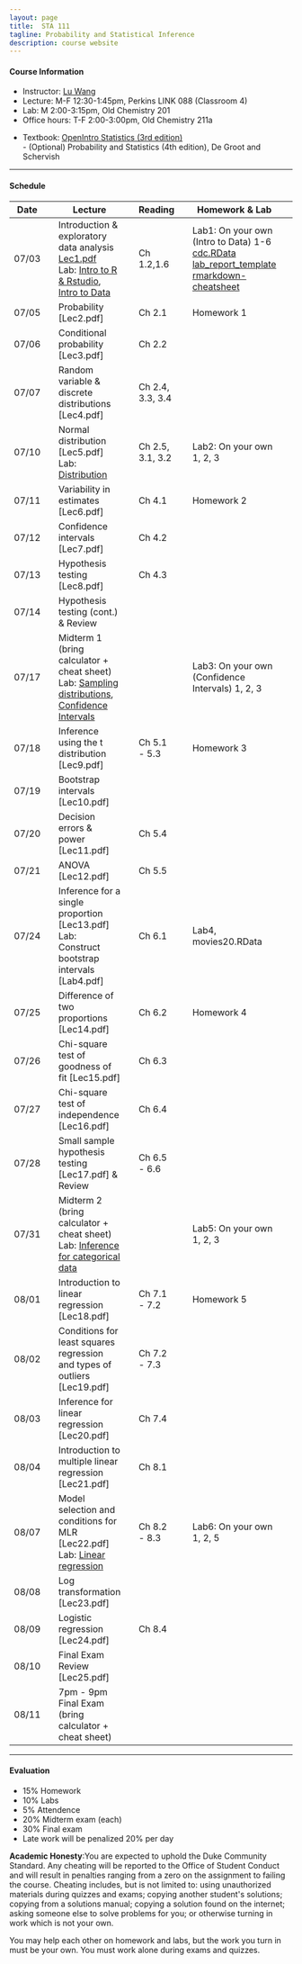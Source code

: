 ```yaml
---
layout: page
title:  STA 111
tagline: Probability and Statistical Inference
description: course website
---
```


#### Course Information
* Instructor: [Lu Wang](https://stat.duke.edu/people/lu-wang)
* Lecture: M-F 12:30-1:45pm, Perkins LINK 088 (Classroom 4)
* Lab: M 2:00-3:15pm, Old Chemistry 201
* Office hours: T-F 2:00-3:00pm, Old Chemistry 211a 
<!-- It is more efficient to answer most statistical questions in person, so make use of OH -->
* Textbook: [OpenIntro Statistics (3rd edition)](https://www.openintro.org/stat/textbook.php?stat_book=os) <br />
           - (Optional) Probability and Statistics (4th edition), De Groot and Schervish

---
#### Schedule

| Date | | Lecture | |Reading | | Homework & Lab | | Due |
|------|---|---------------------|---|---------|---|----------|---|--------------|
| 07/03 || Introduction & exploratory data analysis [Lec1.pdf](Lectures/lec1H.pdf) <br> Lab: [Intro to R & Rstudio](http://htmlpreview.github.io/?https://github.com/andrewpbray/oiLabs-base-R/blob/master/intro_to_r/intro_to_r.html), [Intro to Data](http://htmlpreview.github.io/?https://github.com/andrewpbray/oiLabs-base-R/blob/master/intro_to_data/intro_to_data.html) || Ch 1.2,1.6 | | Lab1: On your own (Intro to Data) 1-6 <br> [cdc.RData](Labs/cdc.RData) <br> [lab_report_template](Labs/rmarkdown_lab_report_template.Rmd) <br> [rmarkdown-cheatsheet](Labs/rmarkdown-cheatsheet.pdf) || 07/07 5pm |
| 07/05 || Probability [Lec2.pdf] || Ch 2.1 || Homework 1 || 07/10 |
| 07/06 || Conditional probability [Lec3.pdf] || Ch 2.2|| || |
| 07/07 || Random variable & discrete distributions [Lec4.pdf] || Ch 2.4, 3.3, 3.4 || || |<!-- 1st week end -->
| 07/10 || Normal distribution [Lec5.pdf] <br> Lab: [Distribution](http://htmlpreview.github.io/?https://github.com/andrewpbray/oiLabs-base-R/blob/master/normal_distribution/normal_distribution.html) || Ch 2.5, 3.1, 3.2 || Lab2: On your own 1, 2, 3 || 07/14 5pm |
| 07/11 || Variability in estimates [Lec6.pdf] || Ch 4.1 || Homework 2 || 07/17 |
| 07/12 || Confidence intervals [Lec7.pdf] || Ch 4.2 || ||  |
| 07/13 || Hypothesis testing [Lec8.pdf] || Ch 4.3 || || |
| 07/14 || Hypothesis testing (cont.) & Review || || || | <!-- 2nd week end -->
| 07/17 || Midterm 1 (bring calculator + cheat sheet) <br> Lab: [Sampling distributions](http://htmlpreview.github.io/?https://github.com/andrewpbray/oiLabs-base-R/blob/master/sampling_distributions/sampling_distributions.html), [Confidence Intervals](http://htmlpreview.github.io/?https://github.com/andrewpbray/oiLabs-base-R/blob/master/confidence_intervals/confidence_intervals.html) || || Lab3: On your own (Confidence Intervals) 1, 2, 3 || 07/21 5pm |
| 07/18 || Inference using the t distribution [Lec9.pdf] || Ch 5.1 - 5.3 || Homework 3 || 07/24 |
| 07/19 || Bootstrap intervals [Lec10.pdf] || || ||  |
| 07/20 || Decision errors & power [Lec11.pdf] || Ch 5.4 || || |
| 07/21 || ANOVA [Lec12.pdf]  || Ch 5.5 || || | <!-- 3rd week end -->
| 07/24 || Inference for a single proportion [Lec13.pdf] <br> Lab: Construct bootstrap intervals [Lab4.pdf] || Ch 6.1 || Lab4, movies20.RData || 07/28 5pm |
| 07/25 || Difference of two proportions [Lec14.pdf] || Ch 6.2 || Homework 4 || 07/31 |
| 07/26 || Chi-square test of goodness of fit [Lec15.pdf] || Ch 6.3 || || |
| 07/27 || Chi-square test of independence [Lec16.pdf] || Ch 6.4 || || |
| 07/28 || Small sample hypothesis testing [Lec17.pdf] & Review || Ch 6.5 - 6.6 || || | <!-- 4th week end -->
| 07/31 || Midterm 2 (bring calculator + cheat sheet) <br> Lab: [Inference for categorical data](http://htmlpreview.github.io/?https://github.com/andrewpbray/oiLabs-base-R/blob/master/inf_for_categorical_data/inf_for_categorical_data.html) || || Lab5: On your own 1, 2, 3 || 08/04 5pm |
| 08/01 || Introduction to linear regression [Lec18.pdf] || Ch 7.1 - 7.2 || Homework 5 || 08/07 |
| 08/02 || Conditions for least squares regression and types of outliers [Lec19.pdf] || Ch 7.2 - 7.3 || || |
| 08/03 || Inference for linear regression [Lec20.pdf] || Ch 7.4 || || |
| 08/04 || Introduction to multiple linear regression [Lec21.pdf] || Ch 8.1 || || | <!-- 5th week end -->
| 08/07 || Model selection and conditions for MLR [Lec22.pdf] <br> Lab: [Linear regression](http://htmlpreview.github.io/?https://github.com/andrewpbray/oiLabs-base-R/blob/master/simple_regression/simple_regression.html) || Ch 8.2 - 8.3 || Lab6: On your own 1, 2, 5 || 08/10 5pm |
| 08/08 || Log transformation [Lec23.pdf] || || |
| 08/09 || Logistic regression [Lec24.pdf] || Ch 8.4 || |
| 08/10 || Final Exam Review [Lec25.pdf] || || |
| 08/11 || 7pm - 9pm Final Exam (bring calculator + cheat sheet) || || |

---
#### Evaluation
* 15% Homework
* 10% Labs
* 5% Attendence
* 20% Midterm exam (each)
* 30% Final exam
* Late work will be penalized 20% per day

**Academic Honesty**:You are expected to uphold the Duke Community Standard. Any cheating will be reported to the Office of Student Conduct and will result in penalties ranging from a zero on the assignment to failing the course. Cheating includes, but is not limited to: using unauthorized materials during quizzes and exams; copying another student's solutions; copying from a solutions manual; copying a solution found on the internet; asking someone else to solve problems for you; or otherwise turning in work which is not your own. 

You may help each other on homework and labs, but the work you turn in must be your own. You must work alone during exams and quizzes.

<!-- - [Overview](pages/overview.html) 
- [Making an independent website](pages/independent_site.html) 
- [Making a personal site](pages/user_site.html) 
- [Resources](pages/resources.html) 
<br> break line in table
<br /> break line
-->




 

